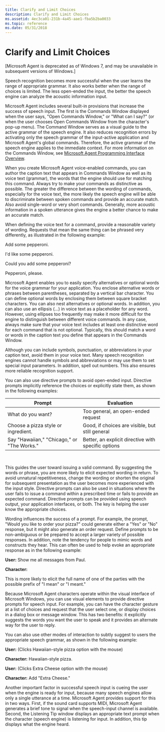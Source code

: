 ```yaml
---
title: Clarify and Limit Choices
description: Clarify and Limit Choices
ms.assetid: 4ec3ca01-231b-4a45-aae1-fba5b2ba0033
ms.topic: reference
ms.date: 05/31/2018
---
```


# Clarify and Limit Choices

\[Microsoft Agent is deprecated as of Windows 7, and may be unavailable in subsequent versions of Windows.\]

Speech recognition becomes more successful when the user learns the range of appropriate grammar. It also works better when the range of choices is limited. The less open-ended the input, the better the speech engine can analyze the acoustic information input.

Microsoft Agent includes several built-in provisions that increase the success of speech input. The first is the Commands Window displayed when the user says, "Open Commands Window," or "What can I say?" (or when the user chooses Open Commands Window from the character's pop-up menu). The Command Window serves as a visual guide to the active grammar of the speech engine. It also reduces recognition errors by activating only the speech grammar of the input-active application and Microsoft Agent's global commands. Therefore, the active grammar of the speech engine applies to the immediate context. For more information on the Commands Window, see [Microsoft Agent Programming Interface Overview](microsoft-agent-programming-interface-overview.md).

When you create Microsoft Agent voice-enabled commands, you can author the caption text that appears in Commands Window as well as its voice text (grammar), the words that the engine should use for matching this command. Always try to make your commands as distinctive as possible. The greater the difference between the wording of commands, especially for the voice text, the more likely the speech engine will be able to discriminate between spoken commands and provide an accurate match. Also avoid single-word or very short commands. Generally, more acoustic information in a spoken utterance gives the engine a better chance to make an accurate match.

When defining the voice text for a command, provide a reasonable variety of wording. Requests that mean the same thing can be phrased very differently, as illustrated in the following example:

Add some pepperoni.

I'd like some pepperoni.

Could you add some pepperoni?

Pepperoni, please.

Microsoft Agent enables you to easily specify alternatives or optional words for the voice grammar for your application. You enclose alternative words or phrases between parentheses, separated by a vertical bar character. You can define optional words by enclosing them between square bracket characters. You can also nest alternatives or optional words. In addition, you can also use an ellipsis (...) in voice text as a placeholder for any word. However, using ellipses too frequently may make it more difficult for the engine to distinguish between different voice commands. In any case, always make sure that your voice text includes at least one distinctive word for each command that is not optional. Typically, this should match a word or words in the caption text you define that appears in the Commands Window.

Although you can include symbols, punctuation, or abbreviations in your caption text, avoid them in your voice text. Many speech recognition engines cannot handle symbols and abbreviations or may use them to set special input parameters. In addition, spell out numbers. This also ensures more reliable recognition support.

You can also use directive prompts to avoid open-ended input. Directive prompts implicitly reference the choices or explicitly state them, as shown in the following examples:



| Prompt                                           | Evaluation                                                    |
|--------------------------------------------|-----------------------------------------------------|
| What do you want?                          | Too general, an open-ended request                  |
| Choose a pizza style or ingredient.        | Good, if choices are visible, but still general     |
| Say "Hawaiian," "Chicago," or "The Works." | Better, an explicit directive with specific options |



 

This guides the user toward issuing a valid command. By suggesting the words or phrase, you are more likely to elicit expected wording in return. To avoid unnatural repetitiveness, change the wording or shorten the original for subsequent presentation as the user becomes more experienced with the input style. Directive prompts can also be used in situations where the user fails to issue a command within a prescribed time or fails to provide an expected command. Directive prompts can be provided using speech output, your application interfaces, or both. The key is helping the user know the appropriate choices.

Wording influences the success of a prompt. For example, the prompt, "Would you like to order your pizza?" could generate either a "Yes" or "No" response, but it might also generate an order request. Define prompts to be non-ambiguous or be prepared to accept a larger variety of possible responses. In addition, note the tendency for people to mimic words and constructs they hear. This can often be used to help evoke an appropriate response as in the following example:

**User:** Show me all messages from Paul.

**Character:**

This is more likely to elicit the full name of one of the parties with the possible prefix of "I mean" or "I meant."

Because Microsoft Agent characters operate within the visual interface of Microsoft Windows, you can use visual elements to provide directive prompts for speech input. For example, you can have the character gesture at a list of choices and request that the user select one, or display choices in a dialog box or message window. This has two benefits: it explicitly suggests the words you want the user to speak and it provides an alternate way for the user to reply.

You can also use other modes of interaction to subtly suggest to users the appropriate speech grammar, as shown in the following example:

**User:** (Clicks Hawaiian-style pizza option with the mouse)

**Character:** Hawaiian-style pizza.

**User:** (Clicks Extra Cheese option with the mouse)

**Character:** Add "Extra Cheese."

Another important factor in successful speech input is cueing the user when the engine is ready for input, because many speech engines allow only a single utterance at a time. Microsoft Agent provides support for this in two ways. First, if the sound card supports MIDI, Microsoft Agent generates a brief tone to signal when the speech-input channel is available. Second, the Listening Tip window displays an appropriate text prompt when the character (speech engine) is listening for input. In addition, this tip displays what the engine heard.

 

 




